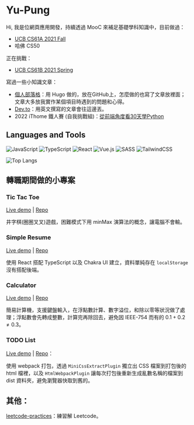 # Yu-Pung

<!--
**AlliesChen/AlliesChen** is a ✨ _special_ ✨ repository because its `README.md` (this file) appears on your GitHub profile.

Here are some ideas to get you started:

- 🔭 I’m currently working on ...
- 🌱 I’m currently learning ...
- 👯 I’m looking to collaborate on ...
- 🤔 I’m looking for help with ...
- 💬 Ask me about ...
- 📫 How to reach me: ...
- 😄 Pronouns: ...
- ⚡ Fun fact: ...
-->

Hi, 我是位網頁應用開發，持續透過 MooC 來補足基礎學科知識中，目前做過：

- [UCB CS61A 2021 Fall](https://github.com/AlliesChen/cs61a_fa21)
- 哈佛 CS50

正在挑戰：

- [UCB CS61B 2021 Spring](https://github.com/AlliesChen/cs61b-sp21)

寫過一些小知識文章：

- [個人部落格](https://allieschen.github.io/)：用 Hugo 做的，放在GitHub上，怎麼做的也寫了文章放裡面；文章大多放我實作某個項目時遇到的問題和心得。
- [Dev.to](https://dev.to/allieschen)：用英文撰寫的文章會往這邊丟。
- 2022 iThome 鐵人賽 (自我挑戰組)：[從前端角度看30天學Python](https://ithelp.ithome.com.tw/users/20151651/ironman/5346)

## Languages and Tools

![JavaScript](https://img.shields.io/badge/javascript-%23323330.svg?style=for-the-badge&logo=javascript&logoColor=%23F7DF1E)
![TypeScript](https://img.shields.io/badge/typescript-%23007ACC.svg?style=for-the-badge&logo=typescript&logoColor=white)
![React](https://img.shields.io/badge/react-%2320232a.svg?style=for-the-badge&logo=react&logoColor=%2361DAFB)
![Vue.js](https://img.shields.io/badge/vuejs-%2335495e.svg?style=for-the-badge&logo=vuedotjs&logoColor=%234FC08D)
![SASS](https://img.shields.io/badge/SASS-hotpink.svg?style=for-the-badge&logo=SASS&logoColor=white)
![TailwindCSS](https://img.shields.io/badge/tailwindcss-%2338B2AC.svg?style=for-the-badge&logo=tailwind-css&logoColor=white)

![Top Langs](https://github-readme-stats.vercel.app/api/top-langs/?username=allieschen&layout=compact&theme=tokyonight)

## 轉職期間做的小專案

### Tic Tac Toe

[Live demo](https://allieschen.github.io/tic-tac-toe/) | [Repo](https://github.com/AlliesChen/tic-tac-toe)

井字棋(圈圈叉叉)遊戲，困難模式下用 minMax 演算法的概念，讓電腦不會輸。

### Simple Resume

[Live demo](https://allieschen.github.io/simple-resume-react/) | [Repo](https://github.com/AlliesChen/simple-resume-react)

使用 React 搭配 TypeScript 以及 Chakra UI 建立，資料單純存在 `localStorage` 沒有搭配後端。

### Calculator

[Live demo](https://allieschen.github.io/calculator/) | [Repo](https://github.com/AlliesChen/calculator)

簡易計算機，支援鍵盤輸入，在浮點數計算、數字溢位，和除以零等狀況做了處理；浮點數會先轉成整數，計算完再除回去，避免因 IEEE-754 而有的 $0.1 + 0.2 \neq 0.3$。

### TODO List

[Live demo](https://allieschen.github.io/todolist/) | [Repo](https://github.com/AlliesChen/todolist)：

使用 webpack 打包，透過 `MiniCssExtractPlugin` 獨立出 CSS 檔案到打包後的 html 檔裡，以及 `HtmlWebpackPlugin` 讓每次打包後重新生成亂數名稱的檔案到 dist 資料夾，避免瀏覽器快取到舊的。

## 其他：

[leetcode-practices](https://github.com/AlliesChen/leetcode-practices)：練習解 Leetcode。
